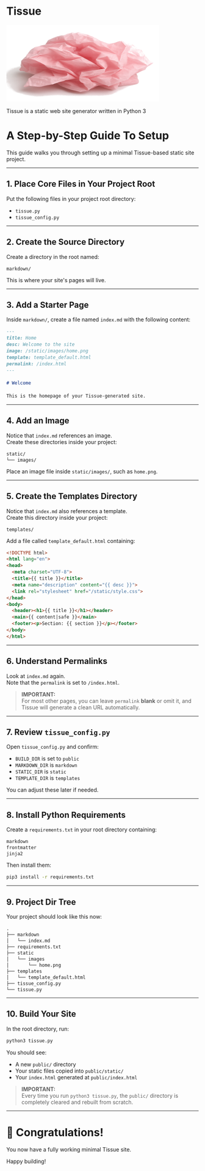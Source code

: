# Tissue #
<span align="left">
  <img src="./tissue_logo.png" width="400" alt="Tissue logo">
</span>

Tissue is a static web site generator written in Python 3

# A Step-by-Step Guide To Setup

This guide walks you through setting up a minimal Tissue-based static site project.

---

## 1. Place Core Files in Your Project Root

Put the following files in your project root directory:

- `tissue.py`
- `tissue_config.py`

---

## 2. Create the Source Directory

Create a directory in the root named:

```plaintext
markdown/
```

This is where your site's pages will live.

---

## 3. Add a Starter Page

Inside `markdown/`, create a file named `index.md` with the following content:

```markdown
---
title: Home
desc: Welcome to the site
image: /static/images/home.png
template: template_default.html
permalink: /index.html
---

# Welcome

This is the homepage of your Tissue-generated site.
```

---

## 4. Add an Image

Notice that `index.md` references an image.  
Create these directories inside your project:

```plaintext
static/
└── images/
```

Place an image file inside `static/images/`, such as `home.png`.

---

## 5. Create the Templates Directory

Notice that `index.md` also references a template.  
Create this directory inside your project:

```plaintext
templates/
```

Add a file called `template_default.html` containing:

```html
<!DOCTYPE html>
<html lang="en">
<head>
  <meta charset="UTF-8">
  <title>{{ title }}</title>
  <meta name="description" content="{{ desc }}">
  <link rel="stylesheet" href="/static/style.css">
</head>
<body>
  <header><h1>{{ title }}</h1></header>
  <main>{{ content|safe }}</main>
  <footer><p>Section: {{ section }}</p></footer>
</body>
</html>
```

---

## 6. Understand Permalinks

Look at `index.md` again.  
Note that the `permalink` is set to `/index.html`.

> **IMPORTANT:**  
> For most other pages, you can leave `permalink` **blank** or omit it, and Tissue will generate a clean URL automatically.

---

## 7. Review `tissue_config.py`

Open `tissue_config.py` and confirm:

- `BUILD_DIR` is set to `public`
- `MARKDOWN_DIR` is `markdown`
- `STATIC_DIR` is `static`
- `TEMPLATE_DIR` is `templates`

You can adjust these later if needed.

---

## 8. Install Python Requirements

Create a `requirements.txt` in your root directory containing:

```plaintext
markdown
frontmatter
jinja2
```

Then install them:

```bash
pip3 install -r requirements.txt
```

---

## 9. Project Dir Tree

Your project should look like this now:

    .
    ├── markdown
    │   └── index.md
    ├── requirements.txt
    ├── static
    │   └── images
    │       └── home.png
    ├── templates
    │   └── template_default.html
    ├── tissue_config.py
    └── tissue.py

---

## 10. Build Your Site

In the root directory, run:

```bash
python3 tissue.py
```

You should see:

- A new `public/` directory
- Your static files copied into `public/static/`
- Your `index.html` generated at `public/index.html`

> **IMPORTANT:**  
> Every time you run `python3 tissue.py`, the `public/` directory is completely cleared and rebuilt from scratch.

---

# 🎉 Congratulations!

You now have a fully working minimal Tissue site.

Happy building!
